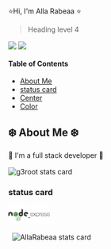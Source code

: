⭐Hi, I'm Alla Rabeaa ⭐

> Heading level 4



<img align="center" src="https://user-images.githubusercontent.com/74038190/219923809-b86dc415-a0c2-4a38-bc88-ad6cf06395a8.gif" />

<img align="center" src="https://user-images.githubusercontent.com/74038190/213910845-af37a709-8995-40d6-be59-724526e3c3d7.gif" />



#### Table of Contents

- [About Me](#❄️-about-me-❄️)
- [status card](#status-card)
- [Center](#center)
- [Color](#color)

## ❄️ About Me ❄️

🌸 I'm a full stack developer 🌸
<p>
<img align="center" src="https://github-readme-stats.vercel.app/api/top-langs?username=g3root&theme=default&title_color=000000&text_color=000000&bg_color=ffffff&hide_border=true&layout=compact" alt="g3root stats card" /></p>

### status card

<a href="https://nodejs.org" target="blank">
<img align="center" src="https://raw.githubusercontent.com/devicons/devicon/master/icons/nodejs/nodejs-original-wordmark.svg" alt="Node.js" height="40" width="40" />
</a>
<a href="https://expressjs.com" target="blank">
<img align="center" src="https://raw.githubusercontent.com/devicons/devicon/master/icons/express/express-original-wordmark.svg" alt="Express" height="40" width="40" />
</a>
<p>&nbsp;
<img align="center" src="https://github-readme-stats.vercel.app/api?username=AllaRabeaa&show_icons=true&theme=dracula&title_color=000000&text_color=1050e5&bg_color=ffffff&hide_border=false" alt="AllaRabeaa stats card" /></p>




